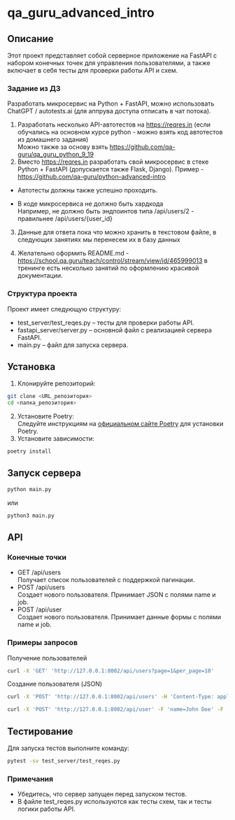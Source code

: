 # qa_guru_advanced_intro

## Описание
Этот проект представляет собой серверное приложение на FastAPI с набором конечных точек для управления пользователями, а также включает в себя тесты для проверки работы API и схем.

### Задание из ДЗ
Разработать микросервис на Python + FastAPI, можно использовать ChatGPT / autotests.ai (для аппрува доступа отписать в чат потока).



1. Разработать несколько API-автотестов на https://reqres.in (если обучались на основном курсе python - можно взять код автотестов из домашнего задания)\
Можно также за основу взять https://github.com/qa-guru/qa_guru_python_9_19
2. Вместо https://reqres.in разработать свой микросервис в стеке Python + FastAPI (допускается также Flask, Django).
Пример - https://github.com/qa-guru/python-advanced-intro

- Автотесты должны также успешно проходить.

- В коде микросервиса не должно быть хардкода\
Например, не должно быть эндпоинтов типа /api/users/2 -  правильнее /api/users/{user_id}

3. Данные для ответа пока что можно хранить в текстовом файле, в следующих занятиях мы перенесем их в базу данных

4. Желательно оформить README.md - https://school.qa.guru/teach/control/stream/view/id/465999013 в тренинге есть несколько занятий по оформлению красивой документации.

### Структура проекта
Проект имеет следующую структуру:
- test_server/test_reqes.py – тесты для проверки работы API.
- fastapi_server/server.py – основной файл с реализацией сервера FastAPI.
- main.py – файл для запуска сервера.

## Установка
1.	Клонируйте репозиторий:
```sh
git clone <URL_репозитория>
cd <папка_репозитория>
```
2. Установите Poetry:\
 Следуйте инструкциям на [официальном сайте Poetry](https://python-poetry.org/docs/#installing-with-pipx) для установки Poetry.
3. Установите зависимости:
```sh
poetry install
```

## Запуск сервера
```sh
python main.py
```
или
```sh
python3 main.py
```
## API
### Конечные точки
- GET /api/users\
  Получает список пользователей с поддержкой пагинации.
- POST /api/users\
  Создает нового пользователя. Принимает JSON с полями name и job.
- POST /api/user\
  Создает нового пользователя. Принимает данные формы с полями name и job.

### Примеры запросов
Получение пользователей
```sh
curl -X 'GET' 'http://127.0.0.1:8002/api/users?page=1&per_page=10'
```

Создание пользователя (JSON)
```sh
curl -X 'POST' 'http://127.0.0.1:8002/api/users' -H 'Content-Type: application/json' -d '{"name": "John Doe", "job": "Developer"}'
```

```sh
curl -X 'POST' 'http://127.0.0.1:8002/api/user' -F 'name=John Doe' -F 'job=Developer'
```

## Тестирование

Для запуска тестов выполните команду:
```sh
pytest -sv test_server/test_reqes.py
```

### Примечания
- Убедитесь, что сервер запущен перед запуском тестов.
- В файле test_reqes.py используются как тесты схем, так и тесты логики работы API.
